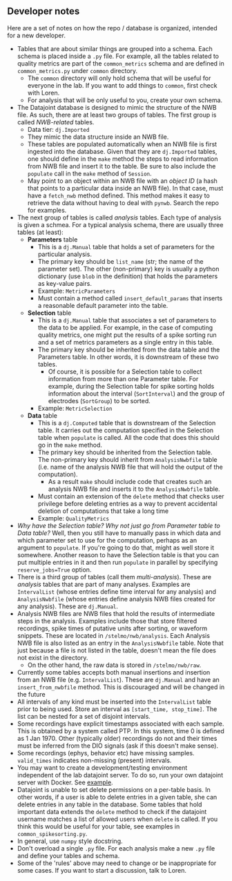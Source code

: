## Developer notes
Here are a set of notes on how the repo / database is organized, intended for a new developer.
* Tables that are about similar things are grouped into a schema. Each schema is placed inside a `.py` file. For example, all the tables related to quality metrics are part of the `common_metrics` schema and are defined in `common_metrics.py` under `common` directory. 
  * The `common` directory will only hold schema that will be useful for everyone in the lab. If you want to add things to `common`, first check with Loren. 
  * For analysis that will be only useful to you, create your own schema.
* The Datajoint database is designed to mimic the structure of the NWB file. As such, there are at least two groups of tables. The first group is called *NWB-related* tables. 
  * Data tier: `dj.Imported`
  * They mimic the data structure inside an NWB file. 
  * These tables are populated automatically when an NWB file is first ingested into the database. Given that they are `dj.Imported` tables, one should define in the `make` method the steps to read information from NWB file and insert it to the table. Be sure to also include the `populate` call in the `make` method of `Session`.
  * May point to an object within an NWB file with an *object ID* (a hash that points to a particular data inside an NWB file). In that case, must have a `fetch_nwb` method defined. This method makes it easy to retrieve the data without having to deal with `pynwb`. Search the repo for examples.
* The next group of tables is called *analysis* tables. Each type of analysis is given a schmea. For a typical analysis schema, there are usually three tables (at least):
  * __Parameters__ table
    * This is a `dj.Manual` table that holds a set of parameters for the particular analysis.
    * The primary key should be `list_name` (str; the name of the parameter set). The other (non-primary) key is usually a python dictionary (use `blob` in the definition) that holds the parameters as key-value pairs. 
    * Example: `MetricParameters`
    * Must contain a method called `insert_default_params` that inserts a reasonable default parameter into the table.
  * __Selection__ table
    * This is a `dj.Manual` table that associates a set of parameters to the data to be applied. For example, in the case of computing quality metrics, one might put the results of a spike sorting run and a set of metrics parameters as a single entry in this table.
    * The primary key should be inherited from the data table and the Parameters table. In other words, it is downstream of these two tables. 
      * Of course, it is possible for a Selection table to collect information from more than one Parameter table. For example, during the Selection table for spike sorting holds information about the interval (`SortInterval`) and the group of electrodes (`SortGroup`) to be sorted.
    * Example: `MetricSelection`
  * __Data__ table
    * This is a `dj.Computed` table that is downstream of the Selection table. It carries out the computation specified in the Selection table when `populate` is called. All the code that does this should go in the `make` method. 
    * The primary key should be inherited from the Selection table. The non-primary key should inherit from `AnalysisNwbfile` table (i.e. name of the analysis NWB file that will hold the output of the computation).
      * As a result `make` should include code that creates such an analysis NWB file and inserts it to the `AnalysisNwbfile` table.
    * Must contain an extension of the `delete` method that checks user privilege before deleting entries as a way to prevent accidental deletion of computations that take a long time
    * Example: `QualityMetrics`
* *Why have the Selection table? Why not just go from Parameter table to Data table?* Well, then you still have to manually pass in which data and which parameter set to use for the computation, perhaps as an argument to `populate`. If you're going to do that, might as well store it somewhere. Another reason to have the Selection table is that you can put multiple entries in it and then run `populate` in parallel by specifying `reserve_jobs=True` option. 
* There is a third group of tables (call them *multi-analysis*). These are *analysis* tables that are part of many analyses. Examples are `IntervalList` (whose entries define time interval for any analysis) and `AnalysisNwbfile` (whose entries define analysis NWB files created for any analysis). These are `dj.Manual`.
* Analysis NWB files are NWB files that hold the results of intermediate steps in the analysis. Examples include those that store filtered recordings, spike times of putative units after sorting, or waveform snippets. These are located in `/stelmo/nwb/analysis`. Each Analysis NWB file is also listed as an entry in the `AnalysisNwbfile` table. Note that just because a file is not listed in the table, doesn't mean the file does not exist in the directory. 
  * On the other hand, the raw data is stored in `/stelmo/nwb/raw`. 
* Currently some tables accepts both manual insertions and insertion from an NWB file (e.g. `IntervalList`). These are `dj.Manual` and have an `insert_from_nwbfile` method. This is discouraged and will be changed in the future
* All intervals of any kind must be inserted into the `IntervalList` table prior to being used. Store an interval as `[start_time, stop_time]`. The list can be nested for a set of disjoint intervals. 
* Some recordings have explicit timestamps associated with each sample. This is obtained by a system called PTP. In this system, time 0 is defined as 1 Jan 1970. Other (typically older) recordings do not and their times must be inferred from the DIO signals (ask if this doesn't make sense).
* Some recordings (ephys, behavior etc) have missing samples. `valid_times` indicates non-missing (present) intervals. 
* You may want to create a development/testing environment independent of the lab datajoint server. To do so, run your own datajoint server with Docker. See [example](../notebook/docker_mysql_tutorial.ipynb).
* Datajoint is unable to set delete permissions on a per-table basis. In other words, if a user is able to delete entries in a given table, she can delete entries in any table in the database. Some tables that hold important data extends the `delete` method to check if the datajoint username matches a list of allowed users when `delete` is called. If you think this would be useful for your table, see examples in `common_spikesorting.py`. 
* In general, use `numpy` style docstring.
* Don't overload a single `.py` file. For each analysis make a new `.py` file and define your tables and schema. 
* Some of the 'rules' above may need to change or be inappropriate for some cases. If you want to start a discussion, talk to Loren.
